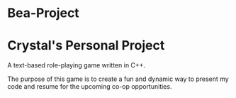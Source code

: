 # Bea-Project

# Crystal's Personal Project

A text-based role-playing game written in C++. 

The purpose of this game is to create a fun and dynamic way to present my code and resume for the upcoming co-op opportunities.

